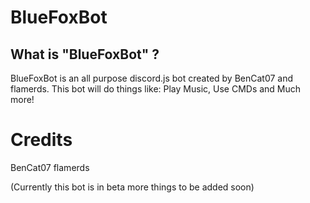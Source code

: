 # BlueFoxBot

## What is "BlueFoxBot" ?

BlueFoxBot is an all purpose discord.js bot created by BenCat07 and flamerds. This bot will do things like: Play Music, Use CMDs and 
Much more!

# Credits 

BenCat07
flamerds

(Currently this bot is in beta more things to be added soon)
